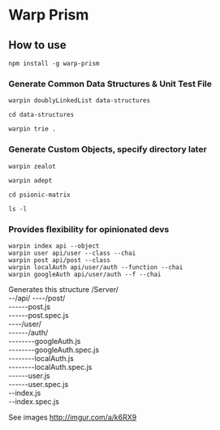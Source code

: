 # Warp Prism


## How to use
`npm install -g warp-prism`  

### Generate Common Data Structures & Unit Test File    
`warpin doublyLinkedList data-structures`  

`cd data-structures`  

`warpin trie .`  


### Generate Custom Objects, specify directory later
`warpin zealot`  

`warpin adept`

`cd psionic-matrix`  

`ls -l`  

### Provides flexibility for opinionated devs 
```  
warpin index api --object
warpin user api/user --class --chai
warpin post api/post --class
warpin localAuth api/user/auth --function --chai
warpin googleAuth api/user/auth --f --chai
```
Generates this structure
/Server/  
--/api/ 
----/post/  
------post.js  
------post.spec.js  
----/user/  
------/auth/  
--------googleAuth.js  
--------googleAuth.spec.js  
--------localAuth.js  
--------localAuth.spec.js  
------user.js  
------user.spec.js  
--index.js  
--index.spec.js  


See images http://imgur.com/a/k6RX9
